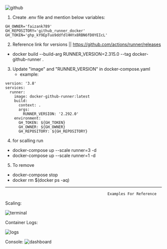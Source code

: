 ![github](https://github.com/faizank789/Github-runner-docker/assets/22654388/1f8ef838-0c9a-44e9-b20a-7d467df88dcd)

1. Create .env file and mention below variables:
```
GH_OWNER='faizank789'
GH_REPOSITORY='github_runner_docker'
GH_TOKEN='ghp_kY9EpTuo9ddfdlHHYx8RBN6fD0YEIcL'
```

2. Reference link for versions || https://github.com/actions/runner/releases
  - docker build --build-arg RUNNER_VERSION=2.315.0 --tag docker-github-runner .
  
3. Update "image" and  "RUNNER_VERSION" in docker-compose.yaml
   - example:
```     
version: '3.8'
services:
  runner:
    image: docker-github-runner:latest
    build:
      context: .
      args:
        RUNNER_VERSION: '2.292.0'
    environment:
      GH_TOKEN: ${GH_TOKEN}
      GH_OWNER: ${GH_OWNER}
      GH_REPOSITORY: ${GH_REPOSITORY}
```


4. for scalling run
- docker-compose up --scale runner=3 -d
- docker-compose up --scale runner=1 -d

5. To remove
   
- docker-compose stop
- docker rm $(docker ps -aq)

----------------------------------------------------------------------------------------------------------------------
                                                  Examples For Reference
Scaling:
 
![terminal](https://github.com/faizank789/Github-runner-docker/assets/22654388/f6f402ce-dd32-4800-9256-3dfeacac96a3)


Container Logs:

![logs](https://github.com/faizank789/Github-runner-docker/assets/22654388/346d359d-f7f7-455a-8a22-30ced9894453)


Console:
![dashboard](https://github.com/faizank789/Github-runner-docker/assets/22654388/71744b0c-a2b6-46b0-9eab-6df5d18bf09e)




